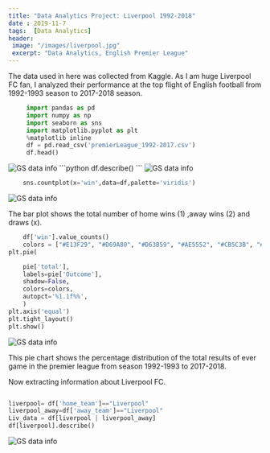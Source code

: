 ```yaml
---
title: "Data Analytics Project: Liverpool 1992-2018"
date : 2019-11-7
tags:  [Data Analytics]
header:
 image: "/images/liverpool.jpg"
 excerpt: "Data Analytics, English Premier League"
---
```

The data used in here was collected from Kaggle. As I am huge Liverpool FC fan, I analyzed their performance at the top flight of English football from 1992-1993 season to 2017-2018 season.

```python
     import pandas as pd
     import numpy as np
     import seaborn as sns
     import matplotlib.pyplot as plt
     %matplotlib inline
     df = pd.read_csv('premierLeague_1992-2017.csv')
     df.head()
```
<img src="{{ site.url }}{{ site.baseurl }}/images/EPL/datatable.JPG" alt=" GS data info">
```python
    df.describe()
```
<img src="{{ site.url }}{{ site.baseurl }}/images/EPL/datatable describe.JPG" alt=" GS data info">

```python
    sns.countplot(x='win',data=df,palette='viridis')
```
<img src="{{ site.url }}{{ site.baseurl }}/images/EPL/resluts.JPG" alt=" GS data info">

The bar plot shows the total number of home wins (1) ,away wins (2) and draws (x).

```python
    df['win'].value_counts()
    colors = ["#E13F29", "#D69A80", "#D63B59", "#AE5552", "#CB5C3B", "#EB8076", "#96624E"]
plt.pie(

    pie['total'],
    labels=pie['Outcome'],
    shadow=False,
    colors=colors,
    autopct='%1.1f%%',
    )
plt.axis('equal')
plt.tight_layout()
plt.show()
```
<img src="{{ site.url }}{{ site.baseurl }}/images/EPL/Pieresults.JPG" alt=" GS data info">

This pie chart shows the percentage distribution of the total results of ever game in the premier league from season 1992-1993 to 2017-2018.

Now extracting information about Liverpool FC.

```python

liverpool= df['home_team']=="Liverpool"
liverpool_away=df['away_team']=="Liverpool"
Liv_data = df[liverpool | liverpool_away]
df[liverpool].describe()
```

<img src="{{ site.url }}{{ site.baseurl }}/images/EPL/liverpool describe.JPG" alt=" GS data info">
